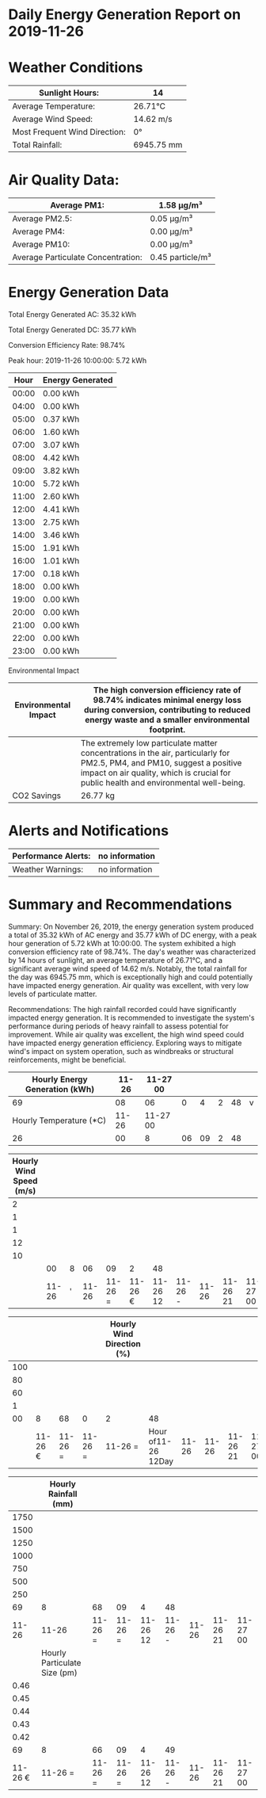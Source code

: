 # Daily Energy Generation Report on 2019-11-26

# Weather Conditions

|Sunlight Hours:|14|
|---|---|
|Average Temperature:|26.71°C|
|Average Wind Speed:|14.62 m/s|
|Most Frequent Wind Direction:|0°|
|Total Rainfall:|6945.75 mm|

# Air Quality Data:

|Average PM1:|1.58 μg/m³|
|---|---|
|Average PM2.5:|0.05 μg/m³|
|Average PM4:|0.00 μg/m³|
|Average PM10:|0.00 μg/m³|
|Average Particulate Concentration:|0.45 particle/m³|

# Energy Generation Data

Total Energy Generated AC: 35.32 kWh

Total Energy Generated DC: 35.77 kWh

Conversion Efficiency Rate: 98.74%

Peak hour: 2019-11-26 10:00:00: 5.72 kWh

|Hour|Energy Generated|
|---|---|
|00:00|0.00 kWh|
|04:00|0.00 kWh|
|05:00|0.37 kWh|
|06:00|1.60 kWh|
|07:00|3.07 kWh|
|08:00|4.42 kWh|
|09:00|3.82 kWh|
|10:00|5.72 kWh|
|11:00|2.60 kWh|
|12:00|4.41 kWh|
|13:00|2.75 kWh|
|14:00|3.46 kWh|
|15:00|1.91 kWh|
|16:00|1.01 kWh|
|17:00|0.18 kWh|
|18:00|0.00 kWh|
|19:00|0.00 kWh|
|20:00|0.00 kWh|
|21:00|0.00 kWh|
|22:00|0.00 kWh|
|23:00|0.00 kWh|

Environmental Impact

|Environmental Impact|The high conversion efficiency rate of 98.74% indicates minimal energy loss during conversion, contributing to reduced energy waste and a smaller environmental footprint.|
|---|---|
| |The extremely low particulate matter concentrations in the air, particularly for PM2.5, PM4, and PM10, suggest a positive impact on air quality, which is crucial for public health and environmental well-being.|
|CO2 Savings|26.77 kg|

# Alerts and Notifications

|Performance Alerts:|no information|
|---|---|
|Weather Warnings:|no information|

# Summary and Recommendations

Summary: On November 26, 2019, the energy generation system produced a total of 35.32 kWh of AC energy and 35.77 kWh of DC energy, with a peak hour generation of 5.72 kWh at 10:00:00. The system exhibited a high conversion efficiency rate of 98.74%. The day's weather was characterized by 14 hours of sunlight, an average temperature of 26.71°C, and a significant average wind speed of 14.62 m/s. Notably, the total rainfall for the day was 6945.75 mm, which is exceptionally high and could potentially have impacted energy generation. Air quality was excellent, with very low levels of particulate matter.

Recommendations: The high rainfall recorded could have significantly impacted energy generation. It is recommended to investigate the system's performance during periods of heavy rainfall to assess potential for improvement. While air quality was excellent, the high wind speed could have impacted energy generation efficiency. Exploring ways to mitigate wind's impact on system operation, such as windbreaks or structural reinforcements, might be beneficial.

|Hourly Energy Generation (kWh)|11-26|11-27 00| | | | | |
|---|---|---|---|---|---|---|---|
|69|08|06|0|4|2|48|v|
|Hourly Temperature (*C)|11-26|11-27 00| | | | | |
|26|00|8|06|09|2|48| |

|Hourly Wind Speed (m/s)| | | | | | | | | | |
|---|---|---|---|---|---|---|---|---|---|---|
|2| | | | | | | | | | |
|1| | | | | | | | | | |
|1| | | | | | | | | | |
|12| | | | | | | | | | |
|10| | | | | | | | | | |
| |00|8|06|09|2|48| | | | |
| |11-26|'|11-26|11-26 =|11-26 €|11-26 12|11-26 -|11-26|11-26 21|11-27 00|

| | | | |Hourly Wind Direction (%)| | | | | |
|---|---|---|---|---|---|---|---|---|---|
|100| | | | | | | | | |
|80| | | | | | | | | |
|60| | | | | | | | | |
|1| | | | | | | | | |
|00|8|68|0|2|48| | | | |
| |11-26 €|11-26 =|11-26 =|11-26 =|Hour of11-26 12Day|11-26|11-26|11-26 21|11-27 00|

| |Hourly Rainfall (mm)| | | | | | | |
|---|---|---|---|---|---|---|---|---|
|1750| | | | | | | | |
|1500| | | | | | | | |
|1250| | | | | | | | |
|1000| | | | | | | | |
|750| | | | | | | | |
|500| | | | | | | | |
|250| | | | | | | | |
|69|8|68|09|4|48| | | |
|11-26|11-26|11-26 =|11-26 =|11-26 12|11-26 -|11-26|11-26 21|11-27 00|
| |Hourly Particulate Size (pm)| | | | | | | |
|0.46| | | | | | | | |
|0.45| | | | | | | | |
|0.44| | | | | | | | |
|0.43| | | | | | | | |
|0.42| | | | | | | | |
|69|8|66|09|4|49| | | |
|11-26 €|11-26 =|11-26 =|11-26 =|11-26 12|11-26 -|11-26|11-26 21|11-27 00|